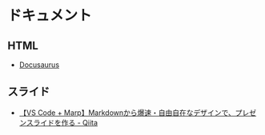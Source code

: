 # ドキュメント

## HTML
- [Docusaurus](https://v2.docusaurus.io/)

## スライド
- [【VS Code + Marp】Markdownから爆速・自由自在なデザインで、プレゼンスライドを作る - Qiita](https://qiita.com/tomo_makes/items/aafae4021986553ae1d8)
